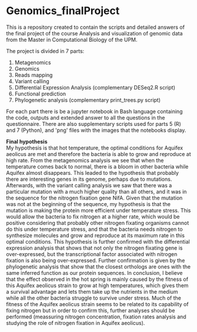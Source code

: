# Genomics_finalProject
This is a repository created to contain the scripts and detailed answers of the final project of the course Analysis and visualization of genomic data from the Master in Computational Biology of the UPM.

The project is divided in 7 parts:
1. Metagenomics
2. Genomics
3. Reads mapping
4. Variant calling
5. Differential Expression Analysis (complementary DESeq2.R script)
6. Functional prediction
7. Phylogenetic analysis (complementary print_trees.py script)

For each part there is be a jupyter notebook in Bash language containing the code, outputs and extended answer to all the questions in the questionnaire. There are also supplementary scripts used for parts 5 (R) and 7 (Python), and 'png' files with the images that the notebooks display.



**Final hypothesis**  
My hypothesis is that hot temperature, the optimal conditions for Aquifex aeolicus are met and therefore the bacteria is able to grow and reproduce at high rate. From the metagenomics analysis we see that when the temperature comes back to normal, there is a bloom in other bacteria while Aquifex almost disappears. This leaded to the hypothesis that probably there are interesting  genes in its genome, perhaps due to mutations.
Afterwards, with the variant calling analysis we saw that there was a particular mutation with a  much higher quality than all others, and it was in the sequence for the nitrogen fixation gene NifA. Given that the mutation was not at the beginning of the sequence, my hypothesis is that the mutation is making the protein more efficient under temperature stress. This would allow the bacteria to fix nitrogen at a higher rate, which would be positive considering that probably other nitrogen fixating organisms cannot do this under temperature stress, and that the bacteria needs nitrogen to synthesize molecules and grow and reproduce at its maximum rate in this optimal conditions. This hypothesis is further confirmed with the differential expression analysis that shows that not only the nitrogen fixating gene is over-expressed, but the transcriptional factor associated with nitrogen fixation is also being over-expressed. Further confirmation is given by the phylogenetic analysis that show that the closest orthologs are ones with the same inferred function as our protein sequences. 
In conclusion, I believe that the effect observed in the hot spring is mainly caused by the fitness of this Aquifex aeolicus strain to grow at high temperatures, which gives them a survival advantage and lets them take up the nutrients in the medium while all the other bacteria struggle to survive under stress. Much of the fitness of the Aquifex aeolicus strain seems to be related to its capability of fixing nitrogen but in order to confirm this, further analyses should be performed (meassuring nitrogen concentration, fixation rates analysis and studying the role of nitrogen fixation in Aquifex aeolicus).

